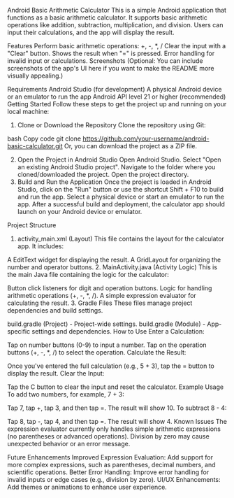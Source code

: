 Android Basic Arithmetic Calculator
This is a simple Android application that functions as a basic arithmetic calculator. It supports basic arithmetic operations like addition, subtraction, multiplication, and division. Users can input their calculations, and the app will display the result.

Features
Perform basic arithmetic operations: +, -, *, /
Clear the input with a "Clear" button.
Shows the result when "=" is pressed.
Error handling for invalid input or calculations.
Screenshots
(Optional: You can include screenshots of the app's UI here if you want to make the README more visually appealing.)

Requirements
Android Studio (for development)
A physical Android device or an emulator to run the app
Android API level 21 or higher (recommended)
Getting Started
Follow these steps to get the project up and running on your local machine:

1. Clone or Download the Repository
Clone the repository using Git:

bash
Copy code
git clone https://github.com/your-username/android-basic-calculator.git
Or, you can download the project as a ZIP file.

2. Open the Project in Android Studio
Open Android Studio.
Select "Open an existing Android Studio project".
Navigate to the folder where you cloned/downloaded the project.
Open the project directory.
3. Build and Run the Application
Once the project is loaded in Android Studio, click on the "Run" button or use the shortcut Shift + F10 to build and run the app.
Select a physical device or start an emulator to run the app.
After a successful build and deployment, the calculator app should launch on your Android device or emulator.

Project Structure
1. activity_main.xml (Layout)
This file contains the layout for the calculator app. It includes:

A EditText widget for displaying the result.
A GridLayout for organizing the number and operator buttons.
2. MainActivity.java (Activity Logic)
This is the main Java file containing the logic for the calculator:

Button click listeners for digit and operation buttons.
Logic for handling arithmetic operations (+, -, *, /).
A simple expression evaluator for calculating the result.
3. Gradle Files
These files manage project dependencies and build settings.

build.gradle (Project) - Project-wide settings.
build.gradle (Module) - App-specific settings and dependencies.
How to Use
Enter a Calculation:

Tap on number buttons (0-9) to input a number.
Tap on the operation buttons (+, -, *, /) to select the operation.
Calculate the Result:

Once you've entered the full calculation (e.g., 5 + 3), tap the = button to display the result.
Clear the Input:

Tap the C button to clear the input and reset the calculator.
Example Usage
To add two numbers, for example, 7 + 3:

Tap 7, tap +, tap 3, and then tap =.
The result will show 10.
To subtract 8 - 4:

Tap 8, tap -, tap 4, and then tap =.
The result will show 4.
Known Issues
The expression evaluator currently only handles simple arithmetic expressions (no parentheses or advanced operations).
Division by zero may cause unexpected behavior or an error message.

Future Enhancements
Improved Expression Evaluation: Add support for more complex expressions, such as parentheses, decimal numbers, and scientific operations.
Better Error Handling: Improve error handling for invalid inputs or edge cases (e.g., division by zero).
UI/UX Enhancements: Add themes or animations to enhance user experience.
